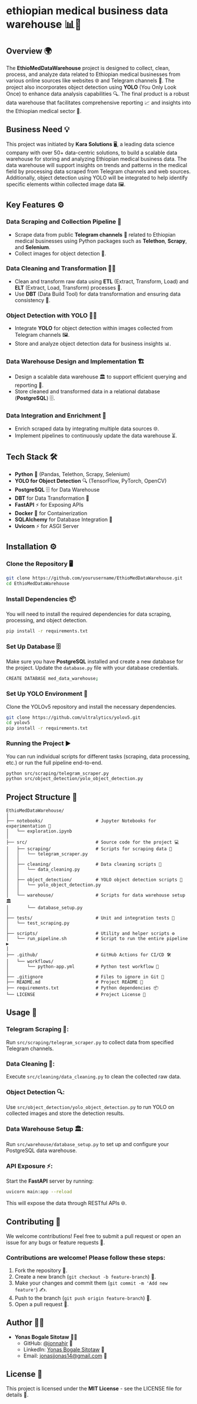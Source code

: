 # ethiopian medical business data warehouse 📊🏥

## Overview 🌍
The **EthioMedDataWarehouse** project is designed to collect, clean, process, and analyze data related to Ethiopian medical businesses from various online sources like websites 🌐 and Telegram channels 📱. The project also incorporates object detection using **YOLO** (You Only Look Once) to enhance data analysis capabilities 🔍. The final product is a robust data warehouse that facilitates comprehensive reporting 📈 and insights into the Ethiopian medical sector 🏥.

## Business Need 💡
This project was initiated by **Kara Solutions** 🖥️, a leading data science company with over 50+ data-centric solutions, to build a scalable data warehouse for storing and analyzing Ethiopian medical business data. The data warehouse will support insights on trends and patterns in the medical field by processing data scraped from Telegram channels and web sources. Additionally, object detection using YOLO will be integrated to help identify specific elements within collected image data 🖼️.

## Key Features ⚙️
### Data Scraping and Collection Pipeline 🧹
- Scrape data from public **Telegram channels** 📱 related to Ethiopian medical businesses using Python packages such as **Telethon**, **Scrapy**, and **Selenium**.
- Collect images for object detection 📸.

### Data Cleaning and Transformation 🧼🔄
- Clean and transform raw data using **ETL** (Extract, Transform, Load) and **ELT** (Extract, Load, Transform) processes 🔄.
- Use **DBT** (Data Build Tool) for data transformation and ensuring data consistency 🧹.

### Object Detection with YOLO 🕵️‍♂️
- Integrate **YOLO** for object detection within images collected from Telegram channels 🖼️.
- Store and analyze object detection data for business insights 📊.

### Data Warehouse Design and Implementation 🏗️
- Design a scalable data warehouse 🏛️ to support efficient querying and reporting 🧮.
- Store cleaned and transformed data in a relational database (**PostgreSQL**) 🗄️.

### Data Integration and Enrichment 🔗
- Enrich scraped data by integrating multiple data sources 🌐.
- Implement pipelines to continuously update the data warehouse ⏳.

## Tech Stack 🛠️
- **Python** 🐍 (Pandas, Telethon, Scrapy, Selenium)
- **YOLO for Object Detection** 🔍 (TensorFlow, PyTorch, OpenCV)
- **PostgreSQL** 🗄️ for Data Warehouse
- **DBT** for Data Transformation 🔄
- **FastAPI** ⚡ for Exposing APIs
- **Docker** 🐳 for Containerization
- **SQLAlchemy** for Database Integration 🔌
- **Uvicorn** ⚡ for ASGI Server

## Installation ⚙️

### Clone the Repository 🖥️
```bash
git clone https://github.com/yourusername/EthioMedDataWarehouse.git
cd EthioMedDataWarehouse
```

### Install Dependencies 📦
You will need to install the required dependencies for data scraping, processing, and object detection.
```bash
pip install -r requirements.txt
```

### Set Up Database 🗄️
Make sure you have **PostgreSQL** installed and create a new database for the project. Update the `database.py` file with your database credentials.
```bash
CREATE DATABASE med_data_warehouse;
```

### Set Up YOLO Environment 👀
Clone the YOLOv5 repository and install the necessary dependencies.
```bash
git clone https://github.com/ultralytics/yolov5.git
cd yolov5
pip install -r requirements.txt
```

### Running the Project ▶️
You can run individual scripts for different tasks (scraping, data processing, etc.) or run the full pipeline end-to-end.
```bash
python src/scraping/telegram_scraper.py
python src/object_detection/yolo_object_detection.py
```

## Project Structure 📂
```
EthioMedDataWarehouse/
│
├── notebooks/                    # Jupyter Notebooks for experimentation 📓
│   └── exploration.ipynb
│
├── src/                          # Source code for the project 💻
│   ├── scraping/                 # Scripts for scraping data 🧹
│   │   └── telegram_scraper.py
│   │
│   ├── cleaning/                 # Data cleaning scripts 🧼
│   │   └── data_cleaning.py
│   │
│   ├── object_detection/         # YOLO object detection scripts 👀
│   │   └── yolo_object_detection.py
│   │
│   └── warehouse/                # Scripts for data warehouse setup 🏛️
│       └── database_setup.py
│
├── tests/                        # Unit and integration tests 🧪
│   └── test_scraping.py
│
├── scripts/                      # Utility and helper scripts ⚙️
│   └── run_pipeline.sh           # Script to run the entire pipeline ▶️
│
├── .github/                      # GitHub Actions for CI/CD 🛠️
│   └── workflows/
│       └── python-app.yml        # Python test workflow 🧪
│
├── .gitignore                    # Files to ignore in Git 🚫
├── README.md                     # Project README 📑
├── requirements.txt              # Python dependencies 📦
└── LICENSE                       # Project License 📝
```

## Usage 📝

### Telegram Scraping 📱:
Run `src/scraping/telegram_scraper.py` to collect data from specified Telegram channels.

### Data Cleaning 🧼:
Execute `src/cleaning/data_cleaning.py` to clean the collected raw data.

### Object Detection 🔍:
Use `src/object_detection/yolo_object_detection.py` to run YOLO on collected images and store the detection results.

### Data Warehouse Setup 🏛️:
Run `src/warehouse/database_setup.py` to set up and configure your PostgreSQL data warehouse.

### API Exposure ⚡:
Start the **FastAPI** server by running:
```bash
uvicorn main:app --reload
```
This will expose the data through RESTful APIs 🌐.

## Contributing 🤝
We welcome contributions! Feel free to submit a pull request or open an issue for any bugs or feature requests 🐞.

### Contributions are welcome! Please follow these steps:
1. Fork the repository 🍴.
2. Create a new branch (`git checkout -b feature-branch`) 🌱.
3. Make your changes and commit them (`git commit -m 'Add new feature'`) ✍️.
4. Push to the branch (`git push origin feature-branch`) 🚀.
5. Open a pull request 📩.

## Author 👨‍💻
- **Yonas Bogale Sitotaw** 👨‍💻
  - GitHub: [@jonnahjr](https://github.com/jonnahjr) 🐙
  - LinkedIn: [Yonas Bogale Sitotaw](https://www.linkedin.com/in/jonnahjr) 🔗
  - Email: [jonasjjonas14@gmail.com](mailto:jonasjjonas14@gmail.com) 📧

## License 📝
This project is licensed under the **MIT License** - see the LICENSE file for details 📄.
```
